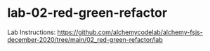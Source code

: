 # lab-02-red-green-refactor

Lab Instructions:
https://github.com/alchemycodelab/alchemy-fsjs-december-2020/tree/main/02_red-green-refactor/lab